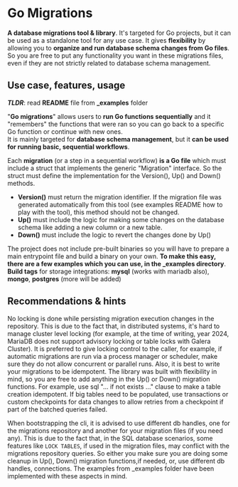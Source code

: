# Go Migrations

**A database migrations tool & library**. It's targeted for Go projects, but it can be used as a 
standalone tool for any use case. It gives **flexibility** by allowing you to **organize and run 
database schema changes from Go files**.
So you are free to put any functionality you want in 
these migrations files, even if they are not strictly related to database schema management.  

## Use case, features, usage  
  
_**TLDR**_: read **README** file from **_examples** folder  

"**Go migrations**" allows users to **run Go functions sequentially** and it "remembers" the functions
that were ran so you can go back to a specific Go function or continue with new ones.  
It is mainly targeted for **database schema management**, but it **can be used for running basic, 
sequential workflows**.  
  
Each **migration** (or a step in a sequential workflow) **is a Go file** which must include a struct 
that implements the generic "Migration" interface. So the struct must define the implementation 
for the Version(), Up() and Down() methods.  
- **Version()** must return the migration identifier. If the migration file was generated 
  automatically from this tool (see examples README how to play with the tool), this method 
  should not be changed.  
- **Up()** must include the logic for making some changes on the database schema like adding a new 
  column or a new table.  
- **Down()** must include the logic to revert the changes done by Up()  
  
The project does not include pre-built binaries so you will have to prepare a main entrypoint 
file and build a binary on your own. **To make this easy, there are a few examples which you can 
use, in the _examples directory**.  
**Build tags** for storage integrations: **mysql** (works with mariadb also), **mongo**, 
**postgres** (more will be added)
  
## Recommendations & hints  

No locking is done while persisting migration execution changes in the repository.
This is due to the fact that, in distributed systems, it's hard to manage cluster level
locking (for example, at the time of writing, year 2024, MariaDB does not support advisory locking or table locks with Galera Cluster).
It is preferred to give locking control to the caller, for example, if automatic migrations
are run via a process manager or scheduler, make sure they do not allow concurrent or parallel
runs.
Also, it is best to write your migrations to be idempotent.
The library was built with flexibility in mind, so you are free to add anything in the
Up() or Down() migration functions. For example, use sql "... if not exists ..." clause to make
a table creation idempotent. If big tables need to be populated, use transactions or custom
checkpoints for data changes to allow retries from a checkpoint if part of the batched queries
failed.  

When bootstrapping the cli, it is advised to use different db handles, one for the migrations
repository and another for your migration files (if you need any). This is due to the fact that,
in the SQL database scenarios, some features like `LOCK TABLES`, if used in the migration files, 
may conflict with the migrations repository queries. So either you make sure you are doing some 
cleanup in Up(), Down() migration functions,if needed, or, use different db handles, connections.
The examples from _examples folder have been implemented with these aspects in mind.